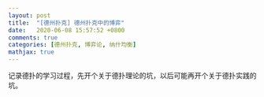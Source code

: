 ```yaml
---
layout: post
title:  "[德州扑克] 德州扑克中的博弈"
date:   2020-06-08 15:57:52 +0800
comments: true
categories: [德州扑克, 博弈论, 纳什均衡]
mathjax: true
---
```


记录德扑的学习过程，先开个关于德扑理论的坑，以后可能再开个关于德扑实践的坑。
